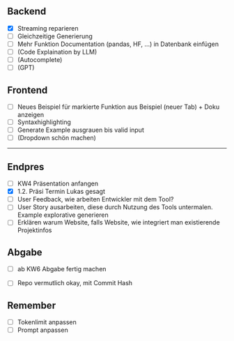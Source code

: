 ## Backend
- [x] Streaming reparieren
- [ ] Gleichzeitige Generierung
- [ ] Mehr Funktion Documentation (pandas, HF, ...) in Datenbank einfügen
- [ ] (Code Explaination by LLM)
- [ ] (Autocomplete)
- [ ] (GPT)

## Frontend
- [ ] Neues Beispiel für markierte Funktion aus Beispiel (neuer Tab) + Doku anzeigen
- [ ] Syntaxhighlighting
- [ ] Generate Example ausgrauen bis valid input
- [ ] (Dropdown schön machen)

-------------------------------------------------------------------------------

## Endpres
- [ ] KW4 Präsentation anfangen
- [x] 1.2. Präsi Termin Lukas gesagt
- [ ] User Feedback, wie arbeiten Entwickler mit dem Tool?
- [ ] User Story ausarbeiten, diese durch Nutzung des Tools untermalen. Example explorative generieren
- [ ] Erklären warum Website, falls Website, wie integriert man existierende Projektinfos

## Abgabe
- [ ] ab KW6 Abgabe fertig machen
- [ ] Repo vermutlich okay, mit Commit Hash


## Remember
- [ ] Tokenlimit anpassen
- [ ] Prompt anpassen
